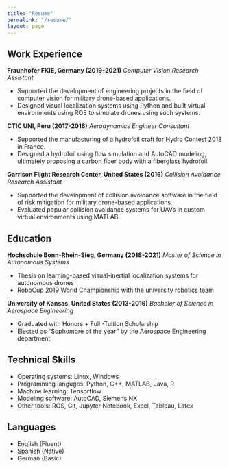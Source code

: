 ```yaml
---
title: "Resume"
permalink: "/resume/"
layout: page
---
```


## Work Experience

**Fraunhofer FKIE, Germany (2019-2021)**
*Computer Vision Research Assistant*

- Supported the development of engineering projects in the field of computer vision for military drone-based applications.
- Designed visual localization systems using Python and built virtual environments using ROS to simulate drones using such systems.

**CTIC UNI, Peru (2017-2018)**
*Aerodynamics Engineer Consultant*

- Supported the manufacturing of a hydrofoil craft for Hydro Contest 2018 in France.
- Designed a hydrofoil using flow simulation and AutoCAD modeling, ultimately proposing a carbon fiber body with a fiberglass hydrofoil.

**Garrison Flight Research Center, United States (2016)**
*Collision Avoidance Research Assistant*

- Supported the development of collision avoidance software in the field of risk mitigation for military drone-based applications.
- Evaluated popular collision avoidance systems for UAVs in custom virtual environments using MATLAB.

## Education

**Hochschule Bonn-Rhein-Sieg, Germany (2018-2021)**
*Master of Science in Autonomous Systems*

- Thesis on learning-based visual-inertial localization systems for autonomous drones
- RoboCup 2019 World Championship with the university robotics team

**University of Kansas, United States (2013-2016)**
*Bachelor of Science in Aerospace Engineering*

- Graduated with Honors + Full -Tuition Scholarship
- Elected as “Sophomore of the year” by the Aerospace Engineering department

## Technical Skills

- Operating systems: Linux, Windows
- Programming languges: Python, C++, MATLAB, Java, R
- Machine learning: Tensorflow
- Modeling software: AutoCAD, Siemens NX
- Other tools: ROS, Git, Jupyter Notebook, Excel, Tableau, Latex

## Languages

- English (Fluent)
- Spanish (Native)
- German (Basic)
